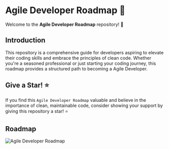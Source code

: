 # Agile Developer Roadmap 🚀
Welcome to the **Agile Developer Roadmap** repository! 👋

## Introduction

This repository is a comprehensive guide for developers aspiring to elevate their coding skills and embrace the principles of clean code. Whether you're a seasoned professional or just starting your coding journey, this roadmap provides a structured path to becoming a Agile Developer.

## Give a Star! ⭐
If you find this `Agile Developer Roadmap` valuable and believe in the importance of clean, maintainable code, consider showing your support by giving this repository a star! ⭐️

## Roadmap
![Agile Developer Roadmap](https://github.com/thisisnabi/Agile-Developer-Roadmap/blob/main/assets/Agile-Developer-Roadmap.en.svg)

